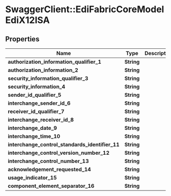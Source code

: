 # SwaggerClient::EdiFabricCoreModelEdiX12ISA

## Properties
Name | Type | Description | Notes
------------ | ------------- | ------------- | -------------
**authorization_information_qualifier_1** | **String** |  | [optional] 
**authorization_information_2** | **String** |  | [optional] 
**security_information_qualifier_3** | **String** |  | [optional] 
**security_information_4** | **String** |  | [optional] 
**sender_id_qualifier_5** | **String** |  | [optional] 
**interchange_sender_id_6** | **String** |  | [optional] 
**receiver_id_qualifier_7** | **String** |  | [optional] 
**interchange_receiver_id_8** | **String** |  | [optional] 
**interchange_date_9** | **String** |  | [optional] 
**interchange_time_10** | **String** |  | [optional] 
**interchange_control_standards_identifier_11** | **String** |  | [optional] 
**interchange_control_version_number_12** | **String** |  | [optional] 
**interchange_control_number_13** | **String** |  | [optional] 
**acknowledgement_requested_14** | **String** |  | [optional] 
**usage_indicator_15** | **String** |  | [optional] 
**component_element_separator_16** | **String** |  | [optional] 


